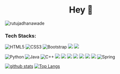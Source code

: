 
<!--
**rutujadhanawade/rutujadhanawade** is a ✨ _special_ ✨ repository because its `README.md` (this file) appears on your GitHub profile.
-->
<h1 align="center">Hey 👋</h1>

<p align="left"> <img src="https://komarev.com/ghpvc/?username=rutujadhanawade" alt="rutujadhanawade" /> </p>

<!-- - 🔭 I’m currently working on **[My portfolio](https://github.com/rutujadhanawade/Portfolio)**

 🌱 I’m learning ****

- 👯 Always ready to collaborate

- 😄 Pronouns: She/Her-->


<!-- 🤝 I’m looking for partner to do competitive coding! 
- 📫 How to reach me:-
<a href="https://linkedin.com/in/rutuja-dhanawade-4a9272187" target="blank"><img align="center" src="https://cdn.jsdelivr.net/npm/simple-icons@3.0.1/icons/linkedin.svg"  height="17" width="30" /></a>  [📫](mailto:)-->


### Tech Stacks:

![HTML5](https://img.shields.io/badge/-HTML5-black?style=flat-square&logo=html5&logoColor=E34F26)
![CSS3](https://img.shields.io/badge/-CSS3-black?style=flat-square&logo=css3&logoColor=1572B6)
![Bootstrap](https://img.shields.io/badge/-Bootstrap-black?style=flat-square&logo=bootstrap&logoColor=563D7C)
<img src="https://img.shields.io/badge/django%20-%23092E20.svg?&style=flat-square&logo=django"/>
<img src="https://img.shields.io/badge/flask%20-%23000.svg?&style=flat-square&logo=flask"/>

![Python](https://img.shields.io/badge/-Python-black?style=flat-square&logo=Python)
![Java](https://img.shields.io/badge/-java-black?style=flat-square&logo=java&logoColor=blue)
![C++](https://img.shields.io/badge/-C++-black?style=flat-square&logo=c&logoColor=00599C)
<img src="https://img.shields.io/badge/c%23%20-black.svg?&style=flat-square&logo=c-sharp&logoColor=793abd"/>
<img src="https://img.shields.io/badge/MySQL-black.svg?&style=flat-square&logo=mysql&logoColor=orange"/>
<img src ="https://img.shields.io/badge/sqlite-black.svg?&style=flat-square&logo=sqlite&logoColor=07405e"/>
<img src="https://img.shields.io/badge/TensorFlow-black.svg?&style=flat-square&logo=TensorFlow&logoColor=orange" />
<img src="https://img.shields.io/badge/Keras-black.svg?&style=flat-square&logo=Keras&logoColor=D00000"/>
<img src="https://img.shields.io/badge/pandas%20-black.svg?&style=flat-square&logo=pandas&logoColor=150458" />
<img src="https://img.shields.io/badge/numpy%20-black.svg?&style=flat-square&logo=numpy&logoColor=013243" />
![Spring](https://img.shields.io/badge/-Spring-black?style=flat-square&logo=SpringBoot)

 [![github stats](https://github-readme-stats.vercel.app/api?username=rutujadhanawade&show_icons=true&theme=radical)](https://github.com/anuraghazra/github-readme-stats)
 [![Top Langs](https://github-readme-stats.vercel.app/api/top-langs/?username=rutujadhanawade&layout=compact)](https://github.com/anuraghazra/github-readme-stats)
 
